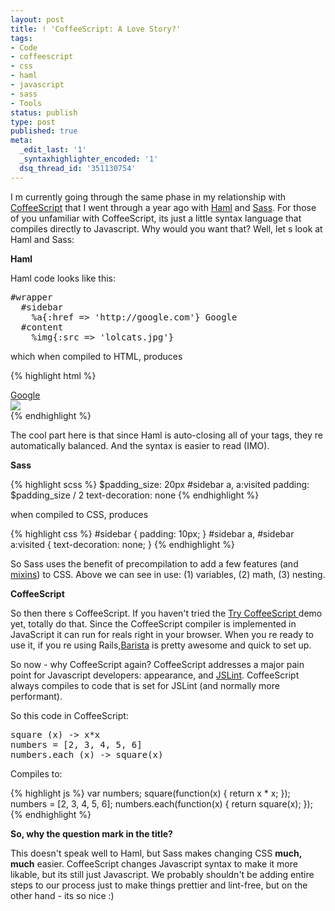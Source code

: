 ```yaml
---
layout: post
title: ! 'CoffeeScript: A Love Story?'
tags:
- Code
- coffeescript
- css
- haml
- javascript
- sass
- Tools
status: publish
type: post
published: true
meta:
  _edit_last: '1'
  _syntaxhighlighter_encoded: '1'
  dsq_thread_id: '351130754'
---
```

I m currently going through the same phase in my relationship with <a href="http://jashkenas.github.com/coffee-script/">CoffeeScript</a> that I went through a year ago with <a href="http://haml-lang.com/">Haml</a> and <a href="http://sass-lang.com/">Sass</a>. For those of you unfamiliar with CoffeeScript, its just a little syntax language that compiles directly to Javascript. Why would you want that? Well, let s look at Haml and Sass:

<strong>Haml</strong>

Haml code looks like this:
<pre>#wrapper
  #sidebar
    %a{:href => 'http://google.com'} Google
  #content
    %img{:src => 'lolcats.jpg'}</pre>
which when compiled to HTML, produces

{% highlight html %}
<div id='wrapper'>
  <div id='sidebar'>
    <a href='http://google.com'>Google</a>
  </div>
  <div id='content'>
    <img src='lolcats.jpg' />
  </div>
</div>
{% endhighlight %}

The cool part here is that since Haml is auto-closing all of your tags, they re automatically balanced. And the syntax is easier to read (IMO).

<strong>Sass</strong>

{% highlight scss %}
$padding_size: 20px
#sidebar a, a:visited
  padding: $padding_size / 2
  text-decoration: none
{% endhighlight %}

when compiled to CSS, produces

{% highlight css %}
#sidebar {
  padding: 10px;
}
#sidebar a, #sidebar a:visited {
  text-decoration: none;
}
{% endhighlight %}

So Sass uses the benefit of precompilation to add a few features (and <a href="http://sass-lang.com/">mixins</a>) to CSS. Above we can see in use: (1) variables, (2) math, (3) nesting.

<strong>CoffeeScript</strong>

So then there s CoffeeScript. If you haven't tried the <a href="http://jashkenas.github.com/coffee-script/"> Try CoffeeScript </a> demo yet, totally do that. Since the CoffeeScript compiler is implemented in JavaScript it can run for reals right in your browser. When you re ready to use it, if you re using Rails,<a href="https://github.com/Sutto/barista">Barista</a> is pretty awesome and quick to set up.

So now - why CoffeeScript again? CoffeeScript addresses a major pain point for Javascript developers: appearance, and <a href="http://www.jslint.com/">JSLint</a>. CoffeeScript always compiles to code that is set for JSLint (and normally more performant).

So this code in CoffeeScript:
<pre>square (x) -> x*x
numbers = [2, 3, 4, 5, 6]
numbers.each (x) -> square(x)</pre>
Compiles to:

{% highlight js %}
var numbers;
square(function(x) {
  return x * x;
});
numbers = [2, 3, 4, 5, 6];
numbers.each(function(x) {
  return square(x);
});
{% endhighlight %}

<strong>So, why the question mark in the title?</strong>

This doesn't speak well to Haml, but Sass makes changing CSS <strong>much, much</strong> easier. CoffeeScript changes Javascript syntax to make it more likable, but its still just Javascript. We probably shouldn't be adding entire steps to our process just to make things prettier and lint-free, but on the other hand - its so nice :)
